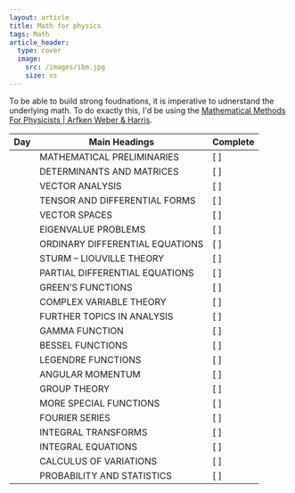 ```yaml
---
layout: article
title: Math for physics
tags: Math
article_header:
  type: cover
  image:
    src: /images/ibm.jpg
    size: xs
---
```


To be able to build strong foudnations, it is imperative to udnerstand the underlying math. To do exactly this, I'd be using the [Mathematical Methods For Physicists | Arfken Weber & Harris](https://www.amazon.in/s?k=mathematical+methods+for+physicists&adgrpid=1327112142208717&hvadid=82944779185731&hvbmt=be&hvdev=c&hvlocphy=149547&hvnetw=o&hvqmt=e&hvtargid=kwd-82945386912940%3Aloc-90&hydadcr=23577_2291778&msclkid=bf855bc750281ffe12293d2ba834a88f&tag=msndeskstdin-21&ref=pd_sl_9j551xo7f6_e).






| Day | Main Headings                       | Complete |
|-----|-------------------------------------|----------|
|     | MATHEMATICAL PRELIMINARIES         | [ ]      |
|     | DETERMINANTS AND MATRICES           | [ ]      |
|     | VECTOR ANALYSIS                     | [ ]      |
|     | TENSOR AND DIFFERENTIAL FORMS      | [ ]      |
|     | VECTOR SPACES                       | [ ]      |
|     | EIGENVALUE PROBLEMS                | [ ]      |
|     | ORDINARY DIFFERENTIAL EQUATIONS     | [ ]      |
|     | STURM – LIOUVILLE THEORY           | [ ]      |
|     | PARTIAL DIFFERENTIAL EQUATIONS      | [ ]      |
|     | GREEN’S FUNCTIONS                   | [ ]      |
|     | COMPLEX VARIABLE THEORY             | [ ]      |
|     | FURTHER TOPICS IN ANALYSIS         | [ ]      |
|     | GAMMA FUNCTION                      | [ ]      |
|     | BESSEL FUNCTIONS                    | [ ]      |
|     | LEGENDRE FUNCTIONS                  | [ ]      |
|     | ANGULAR MOMENTUM                   | [ ]      |
|     | GROUP THEORY                        | [ ]      |
|     | MORE SPECIAL FUNCTIONS              | [ ]      |
|     | FOURIER SERIES                      | [ ]      |
|     | INTEGRAL TRANSFORMS                | [ ]      |
|     | INTEGRAL EQUATIONS                  | [ ]      |
|     | CALCULUS OF VARIATIONS             | [ ]      |
|     | PROBABILITY AND STATISTICS          | [ ]      |


